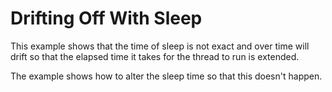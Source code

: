 # Drifting Off With Sleep

This example shows that the time of sleep is not exact and over time will drift so that the elapsed time it takes for the thread to run is extended.  

The example shows how to alter the sleep time so that this doesn't happen.  
